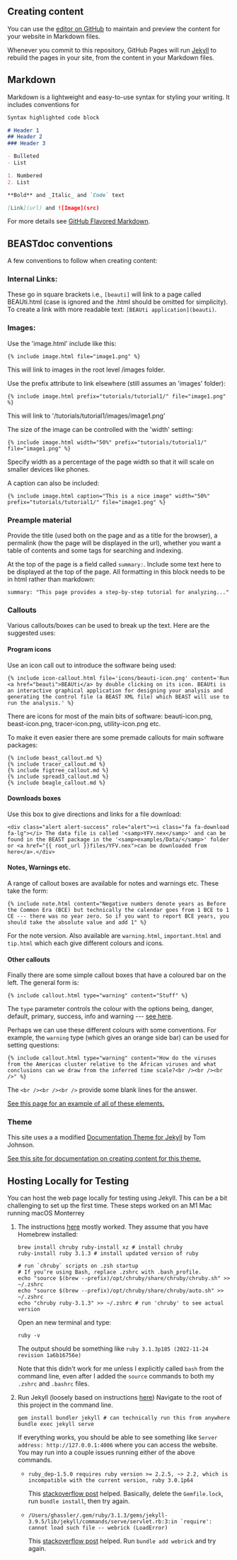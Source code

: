 ## Creating content

You can use the [editor on GitHub](https://github.com/beast-dev/doc/edit/master/README.md) to maintain and preview the content for your website in Markdown files.

Whenever you commit to this repository, GitHub Pages will run [Jekyll](https://jekyllrb.com/) to rebuild the pages in your site, from the content in your Markdown files.

## Markdown

Markdown is a lightweight and easy-to-use syntax for styling your writing. It includes conventions for

```markdown
Syntax highlighted code block

# Header 1
## Header 2
### Header 3

- Bulleted
- List

1. Numbered
2. List

**Bold** and _Italic_ and `Code` text

[Link](url) and ![Image](src)
```

For more details see [GitHub Flavored Markdown](https://guides.github.com/features/mastering-markdown/).

## BEASTdoc conventions

A few conventions to follow when creating content:

### Internal Links:

These go in square brackets i.e., `[beauti]` will link to a page called BEAUti.html (case is ignored and the .html should be omitted for simplicity). To create a link with more readable text: 
`[BEAUti application](beauti)`. 

### Images:

Use the 'image.html' include like this:

`{% include image.html file="image1.png" %}`

This will link to images in the root level /images folder.

Use the prefix attribute to link elsewhere (still assumes an 'images' folder):

`{% include image.html prefix="tutorials/tutorial1/" file="image1.png" %}`

This will link to '/tutorials/tutorial1/images/image1.png'

The size of the image can be controlled with the 'width' setting:

`{% include image.html width="50%" prefix="tutorials/tutorial1/" file="image1.png" %}`

Specify width as a percentage of the page width so that it will scale on smaller devices like phones.

A caption can also be included:

`{% include image.html caption="This is a nice image" width="50%" prefix="tutorials/tutorial1/" file="image1.png" %}`

### Preample material

Provide the title (used both on the page and as a title for the browser), a permalink (how the page will be displayed in the url), whether you want a table of contents and some tags for searching and indexing.

At the top of the page is a field called `summary:`. Include some text here to be displayed at the top of the page. All formatting in this block needs to be in html rather than markdown:

`summary: "This page provides a step-by-step tutorial for analyzing..."`

### Callouts

Various callouts/boxes can be used to break up the text. Here are the suggested uses:

#### Program icons 

Use an icon call out to introduce the software being used:

```
{% include icon-callout.html file='icons/beauti-icon.png' content='Run <a href="beauti">BEAUti</a> by double clicking on its icon. BEAUti is an interactive graphical application for designing your analysis and generating the control file (a BEAST XML file) which BEAST will use to run the analysis.' %}
```

There are icons for most of the main bits of software: beauti-icon.png, beast-icon.png, tracer-icon.png, utility-icon.png etc.

To make it even easier there are some premade callouts for main software packages:

```
{% include beast_callout.md %}
{% include tracer_callout.md %}
{% include figtree_callout.md %}
{% include spread3_callout.md %}
{% include beagle_callout.md %}
```

#### Downloads boxes

Use this box to give directions and links for a file download:

```
<div class="alert alert-success" role="alert"><i class="fa fa-download fa-lg"></i> The data file is called '<samp>YFV.nex</samp>' and can be found in the BEAST package in the '<samp>examples/Data/</samp>' folder or <a href="{{ root_url }}files/YFV.nex">can be downloaded from here</a>.</div>
```

#### Notes, Warnings etc.

A range of callout boxes are available for notes and warnings etc. These take the form:

```
{% include note.html content="Negative numbers denote years as Before the Common Era (BCE) but technically the calendar goes from 1 BCE to 1 CE --- there was no year zero. So if you want to report BCE years, you should take the absolute value and add 1" %} 
```

For the note version. Also available are `warning.html`, `important.html` and `tip.html` which each give different colours and icons.

#### Other callouts

Finally there are some simple callout boxes that have a coloured bar on the left. The general form is:

```
{% include callout.html type="warning" content="Stuff" %}
```

The `type` parameter controls the colour with the options being, danger, default, primary, success, info and warning --- [see here](http://idratherbewriting.com/documentation-theme-jekyll/mydoc_alerts.html#callouts).

Perhaps we can use these different colours with some conventions. For example, the `warning` type (which gives an orange side bar) can be used for setting questions:

```
{% include callout.html type="warning" content="How do the viruses from the Americas cluster relative to the African viruses and what conclusions can we draw from the inferred time scale?<br /><br /><br />" %} 
```

The `<br /><br /><br />` provide some blank lines for the answer.

[See this page for an example of all of these elements.](http://beast.community/workshop_rates_and_dates)

### Theme

This site uses a a modified <a href="https://github.com/tomjohnson1492/documentation-theme-jekyll/">Documentation Theme for Jekyll</a> by Tom Johnson.

[See this site for documentation on creating content for this theme.](http://idratherbewriting.com/documentation-theme-jekyll/)


## Hosting Locally for Testing

You can host the web page locally for testing using Jekyll.
This can be a bit challenging to set up the first time.
These steps worked on an M1 Mac running macOS Monterrey

1. The instructions [here](https://jekyllrb.com/docs/installation/macos/) mostly worked. They assume that you have Homebrew installed:
    ```
    brew install chruby ruby-install xz # install chruby
    ruby-install ruby 3.1.3 # install updated version of ruby

    # run `chruby` scripts on .zsh startup
    # If you’re using Bash, replace .zshrc with .bash_profile.
    echo "source $(brew --prefix)/opt/chruby/share/chruby/chruby.sh" >> ~/.zshrc
    echo "source $(brew --prefix)/opt/chruby/share/chruby/auto.sh" >> ~/.zshrc
    echo "chruby ruby-3.1.3" >> ~/.zshrc # run 'chruby' to see actual version
    ```
    Open an new terminal and type:
    ```
    ruby -v
    ```
    The output should be something like `ruby 3.1.3p185 (2022-11-24 revision 1a6b16756e)`
    
    Note that this didn't work for me unless I explicitly called `bash` from the command line, even after I added the `source` commands to both my `.zshrc` and `.bashrc` files.

2. Run Jekyll (loosely based on instructions [here](https://jekyllrb.com)) Navigate to the root of this project in the command line.
    ```
    gem install bundler jekyll # can technically run this from anywhere
    bundle exec jekyll serve
    ```
    If everything works, you should be able to see something like `Server address: http://127.0.0.1:4006` where you can access the website.
    You may run into a couple issues running either of the above commands.

    * `ruby_dep-1.5.0 requires ruby version >= 2.2.5, ~> 2.2, which is incompatible with the current version, ruby 3.0.1p64`
        
        This [stackoverflow post](https://stackoverflow.com/questions/68219465/bundle-install-error-ruby-dep-1-5-0-requires-ruby-version-2-2-5-but-i-have) helped.
        Basically, delete the `Gemfile.lock`, run `bundle install`, then try again.
    *  
        ```bundler: failed to load command: jekyll (/Users/ghassler/.gem/ruby/3.1.3/bin/jekyll)
        /Users/ghassler/.gem/ruby/3.1.3/gems/jekyll-3.9.5/lib/jekyll/commands/serve/servlet.rb:3:in `require': cannot load such file -- webrick (LoadError)
        ```
        This [stackoverflow post](https://stackoverflow.com/questions/69890412/bundler-failed-to-load-command-jekyll) helped.
        Run `bundle add webrick` and try again.


